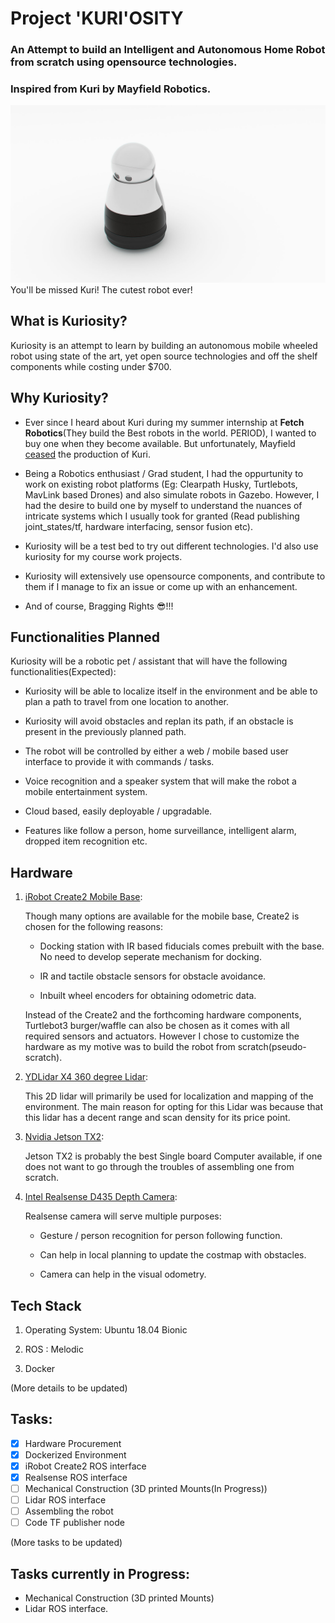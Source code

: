 # Project 'KURI'OSITY

### An Attempt to build an Intelligent and Autonomous Home Robot from scratch using opensource technologies.
### Inspired from Kuri by Mayfield Robotics.
![You'll be Missed Kuri :(](images/BuhBye-Kuri.jpg)
You'll be missed Kuri! The cutest robot ever!

## What is Kuriosity?

Kuriosity is an attempt to learn by building an autonomous mobile wheeled robot using state of the art, yet open source technologies and off the shelf components while costing under $700.

## Why Kuriosity?

* Ever since I heard about Kuri during my summer internship at **Fetch Robotics**(They build the Best robots in the world. PERIOD), I wanted to buy one when they become available. But unfortunately, Mayfield [ceased](https://www.heykuri.com/blog/important_difficult_announcement/) the production of Kuri. 

* Being a Robotics enthusiast / Grad student, I had the oppurtunity to work on existing robot platforms (Eg: Clearpath Husky, Turtlebots, MavLink based Drones) and also simulate robots in Gazebo. However, I had the desire to build one by myself to understand the nuances of intricate systems which I usually took for granted (Read publishing joint_states/tf, hardware interfacing, sensor fusion etc).

* Kuriosity will be a test bed to try out different technologies. I'd also use kuriosity for my course work projects.

* Kuriosity will extensively use opensource components, and contribute to them if I manage to fix an issue or come up with an enhancement.

* And of course, Bragging Rights :sunglasses:!!!

## Functionalities Planned

Kuriosity will be a robotic pet / assistant that will have the following functionalities(Expected):

* Kuriosity will be able to localize itself in the environment and be able to plan a path to travel from one location to another.

* Kuriosity will avoid obstacles and replan its path, if an obstacle is present in the previously planned path.

* The robot will be controlled by either a web / mobile based user interface to provide it with commands / tasks.

* Voice recognition and a speaker system that will make the robot a mobile entertainment system.

* Cloud based, easily deployable / upgradable.

* Features like follow a person, home surveillance, intelligent alarm, dropped item recognition etc.  


## Hardware

1. [iRobot Create2 Mobile Base](https://www.irobot.com/About-iRobot/STEM/Create-2.aspx):
    
    Though many options are available for the mobile base, Create2 is chosen for the following reasons:

    * Docking station with IR based fiducials comes prebuilt with the base. No need to develop seperate mechanism for docking.

    * IR and tactile obstacle sensors for obstacle avoidance.

    * Inbuilt wheel encoders for obtaining odometric data.

    Instead of the Create2 and the forthcoming hardware components, Turtlebot3 burger/waffle can also be chosen as it comes with all required sensors and actuators. However I chose to customize the hardware as my motive was to build the robot from scratch(pseudo-scratch).

2. [YDLidar X4 360 degree Lidar](http://ydlidar.com/product/X4):

    This 2D lidar will primarily be used for localization and mapping of the environment. The main reason for opting for this Lidar was because that this lidar has a decent range and scan density for its price point.

3. [Nvidia Jetson TX2](https://developer.nvidia.com/embedded/buy/jetson-tx2-devkit):

    Jetson TX2 is probably the best Single board Computer available, if one does not want to go through the troubles of assembling one from scratch.

4. [Intel Realsense D435 Depth Camera](https://click.intel.com/intelr-realsensetm-depth-camera-d435.html):

    Realsense camera will serve multiple purposes:

    * Gesture / person recognition for person following function.

    * Can help in local planning to update the costmap with obstacles.
    
    * Camera can help in the visual odometry.

## Tech Stack

1. Operating System: Ubuntu 18.04 Bionic

2. ROS : Melodic

3. Docker

(More details to be updated)


## Tasks:

- [x] Hardware Procurement
- [x] Dockerized Environment
- [x] iRobot Create2 ROS interface 
- [x] Realsense ROS interface
- [ ] Mechanical Construction (3D printed Mounts(In Progress))
- [ ] Lidar ROS interface
- [ ] Assembling the robot
- [ ] Code TF publisher node

(More tasks to be updated)

## Tasks currently in Progress:

* Mechanical Construction (3D printed Mounts)
* Lidar ROS interface.
    